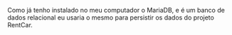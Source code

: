 Como já tenho instalado no meu computador o MariaDB, e é um banco de dados relacional eu usaria o mesmo para persistir os dados do projeto RentCar.
